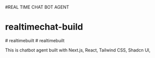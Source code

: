 #REAL TIME CHAT BOT AGENT
# realtimechat-build
#   r e a l t i m e b u i l t 
 
 #   r e a l t i m e b u i l t 
 
 

This is chatbot agent built with Next.js, React, Tailwind CSS, Shadcn UI, 